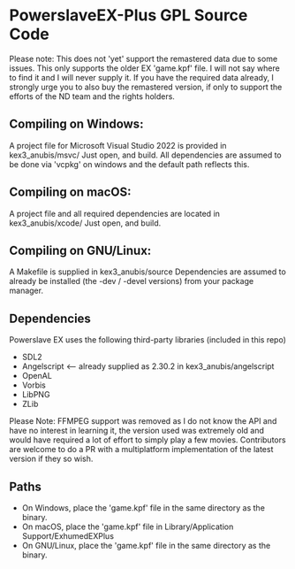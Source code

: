 PowerslaveEX-Plus GPL Source Code
=======================================

Please note: This does not 'yet' support the remastered data due to some issues.  This only supports the older EX 'game.kpf' file.  I will not say where to find it and I will never supply it.  If you have the required data already, I strongly urge you to also buy the remastered version, if only to support the efforts of the ND team and the rights holders.

Compiling on Windows:
-------------------

A project file for Microsoft Visual Studio 2022 is provided in kex3_anubis/msvc/
Just open, and build.  All dependencies are assumed to be done via 'vcpkg' on windows and the default path reflects this.

Compiling on macOS:
-------------------

A project file and all required dependencies are located in kex3_anubis/xcode/
Just open, and build.

Compiling on GNU/Linux:
-------------------

A Makefile is supplied in kex3_anubis/source
Dependencies are assumed to already be installed (the -dev / -devel versions) from your package manager.

Dependencies
-------------------

Powerslave EX uses the following third-party libraries (included in this repo)
* SDL2
* Angelscript <-- already supplied as 2.30.2 in kex3_anubis/angelscript
* OpenAL
* Vorbis
* LibPNG
* ZLib

Please Note: FFMPEG support was removed as I do not know the API and have no interest in learning it, the version used was extremely old and would have required a lot of effort to simply play a few movies.  Contributors are welcome to do a PR with a multiplatform implementation of the latest version if they so wish.

Paths
-------------------
* On Windows, place the 'game.kpf' file in the same directory as the binary.
* On macOS, place the 'game.kpf' file in Library/Application Support/ExhumedEXPlus
* On GNU/Linux, place the 'game.kpf' file in the same directory as the binary.
